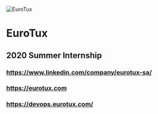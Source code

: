 ![EuroTux](https://eurotux.com/content/uploads/2020/04/logo.png)
# EuroTux
## 2020 Summer Internship

### https://www.linkedin.com/company/eurotux-sa/
### https://eurotux.com
### https://devops.eurotux.com/
